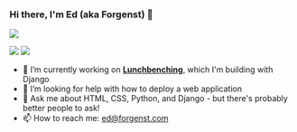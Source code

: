 ### Hi there, I'm Ed (aka Forgenst) 👋

![](https://shields.forgenst.com/github/followers/forgenst?label=Follow%20Me%21)

<!--
**forgenst/forgenst** is a ✨ _special_ ✨ repository because its `README.md` (this file) appears on your GitHub profile.

Here are some ideas to get you started: -->

![](https://ghstats.forgenst.com/api?username=forgenst&show_icons=true&count_private=true&theme=nord)
![](https://ghstats.forgenst.com/api/top-langs/?username=forgenst&layout=compact&theme=nord)

- 🔭 I’m currently working on [**Lunchbenching**](https://github.com/lunchbenching), which I'm building with Django
- 🤔 I’m looking for help with how to deploy a web application
- 💬 Ask me about HTML, CSS, Python, and Django - but there's probably better people to ask!
- 📫 How to reach me: [ed@forgenst.com](mailto:ed@forgenst.com)
